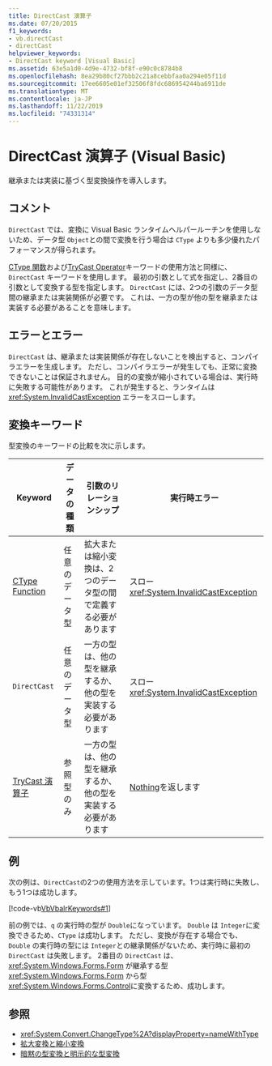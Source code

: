 ```yaml
---
title: DirectCast 演算子
ms.date: 07/20/2015
f1_keywords:
- vb.directCast
- directCast
helpviewer_keywords:
- DirectCast keyword [Visual Basic]
ms.assetid: 63e5a1d0-4d9e-4732-bf8f-e90c0c8784b8
ms.openlocfilehash: 8ea29b80cf27bbb2c21a8cebbfaa0a294e05f11d
ms.sourcegitcommit: 17ee6605e01ef32506f8fdc686954244ba6911de
ms.translationtype: MT
ms.contentlocale: ja-JP
ms.lasthandoff: 11/22/2019
ms.locfileid: "74331314"
---
```

# <a name="directcast-operator-visual-basic"></a>DirectCast 演算子 (Visual Basic)
継承または実装に基づく型変換操作を導入します。  
  
## <a name="remarks"></a>コメント  
 `DirectCast` では、変換に Visual Basic ランタイムヘルパールーチンを使用しないため、データ型 `Object`との間で変換を行う場合は `CType` よりも多少優れたパフォーマンスが得られます。  
  
 [CType 関数](../../../visual-basic/language-reference/functions/ctype-function.md)および[TryCast Operator](../../../visual-basic/language-reference/operators/trycast-operator.md)キーワードの使用方法と同様に、`DirectCast` キーワードを使用します。 最初の引数として式を指定し、2番目の引数として変換する型を指定します。 `DirectCast` には、2つの引数のデータ型間の継承または実装関係が必要です。 これは、一方の型が他の型を継承または実装する必要があることを意味します。  
  
## <a name="errors-and-failures"></a>エラーとエラー  
 `DirectCast` は、継承または実装関係が存在しないことを検出すると、コンパイラエラーを生成します。 ただし、コンパイラエラーが発生しても、正常に変換できないことは保証されません。 目的の変換が縮小されている場合は、実行時に失敗する可能性があります。 これが発生すると、ランタイムは <xref:System.InvalidCastException> エラーをスローします。  
  
## <a name="conversion-keywords"></a>変換キーワード  
 型変換のキーワードの比較を次に示します。  
  
|Keyword|データの種類|引数のリレーションシップ|実行時エラー|  
|---|---|---|---|  
|[CType Function](../../../visual-basic/language-reference/functions/ctype-function.md)|任意のデータ型|拡大または縮小変換は、2つのデータ型の間で定義する必要があります|スロー <xref:System.InvalidCastException>|  
|`DirectCast`|任意のデータ型|一方の型は、他の型を継承するか、他の型を実装する必要があります|スロー <xref:System.InvalidCastException>|  
|[TryCast 演算子](../../../visual-basic/language-reference/operators/trycast-operator.md)|参照型のみ|一方の型は、他の型を継承するか、他の型を実装する必要があります|[Nothing](../../../visual-basic/language-reference/nothing.md)を返します|  
  
## <a name="example"></a>例  
 次の例は、`DirectCast`の2つの使用方法を示しています。1つは実行時に失敗し、もう1つは成功します。  
  
 [!code-vb[VbVbalrKeywords#1](~/samples/snippets/visualbasic/VS_Snippets_VBCSharp/VbVbalrKeywords/VB/Class1.vb#1)]  
  
 前の例では、`q` の実行時の型が `Double`になっています。 `Double` は `Integer`に変換できるため、`CType` は成功します。 ただし、変換が存在する場合でも、`Double` の実行時の型には `Integer`との継承関係がないため、実行時に最初の `DirectCast` は失敗します。 2番目の `DirectCast` は、<xref:System.Windows.Forms.Form> が継承する型 <xref:System.Windows.Forms.Form> から型 <xref:System.Windows.Forms.Control>に変換するため、成功します。  
  
## <a name="see-also"></a>参照

- <xref:System.Convert.ChangeType%2A?displayProperty=nameWithType>
- [拡大変換と縮小変換](../../../visual-basic/programming-guide/language-features/data-types/widening-and-narrowing-conversions.md)
- [暗黙の型変換と明示的な型変換](../../../visual-basic/programming-guide/language-features/data-types/implicit-and-explicit-conversions.md)

